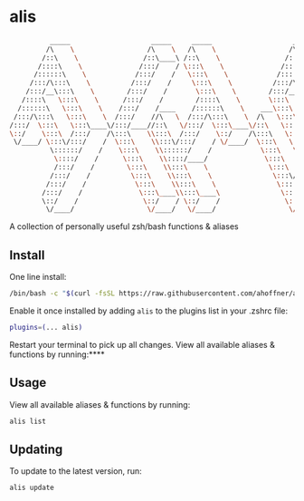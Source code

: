 # alis

```bash
          _____                    _____     _____                    _____
         /\    \                  /\    \   /\    \                  /\    \
        /::\    \                /::\____\ /::\    \                /::\    \
       /::::\    \              /:::/    / \:::\    \              /::::\    \
      /::::::\    \            /:::/    /   \:::\    \            /::::::\    \
     /:::/\:::\    \          /:::/    /     \:::\    \          /:::/\:::\    \
    /:::/__\:::\    \        /:::/    /       \:::\    \        /:::/__\:::\    \
   /::::\   \:::\    \      /:::/    /        /::::\    \       \:::\   \:::\    \
  /::::::\   \:::\    \    /:::/    /____    /::::::\    \    ___\:::\   \:::\    \
 /:::/\:::\   \:::\    \  /:::/    //\   \  /:::/\:::\    \  /\   \:::\   \:::\    \
/:::/  \:::\   \:::\____\/:::/____//::\   \/:::/  \:::\____\/::\   \:::\   \:::\____\
\::/    \:::\  /:::/    /\:::\    \\:::\  /:::/    \::/    /\:::\   \:::\   \::/    /
 \/____/ \:::\/:::/    /  \:::\    \\:::\/:::/    / \/____/  \:::\   \:::\   \/____/
          \::::::/    /    \:::\    \\::::::/    /            \:::\   \:::\    \
           \::::/    /      \:::\    \\::::/____/              \:::\   \:::\____\
           /:::/    /        \:::\    \\:::\    \               \:::\  /:::/    /
          /:::/    /          \:::\    \\:::\    \               \:::\/:::/    /
         /:::/    /            \:::\    \\:::\    \               \::::::/    /
        /:::/    /              \:::\____\\:::\____\               \::::/    /
        \::/    /                \::/    / \::/    /                \::/    /
         \/____/                  \/____/   \/____/                  \/____/
```
A collection of personally useful zsh/bash functions &amp; aliases 

## Install

One line install:

```bash
/bin/bash -c "$(curl -fsSL https://raw.githubusercontent.com/ahoffner/alis/main/install.sh)"
```

Enable it once installed by adding `alis` to the plugins list in your .zshrc file:

```bash
plugins=(... alis)
```


Restart your terminal to pick up all changes.  View all available aliases & functions by running:****
## Usage
View all available aliases & functions by running:
```bash
alis list
```

## Updating 
To update to the latest version, run:
```bash
alis update
```
